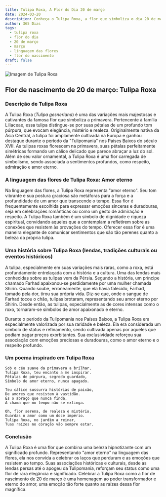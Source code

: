 ```yaml
---
title: Tulipa Roxa, A Flor do Dia 20 de março
date: 2024-03-20
description: Conheça o Tulipa Roxa, a flor que simboliza o dia 20 de março e seu significado 'Amor eterno'. Explore a beleza e o simbolismo desta flor encantadora.
author: 365 Dias
tags:
  - tulipa roxa
  - flor do dia
  - 20 de março
  - março
  - linguagem das flores
  - flor do nascimento
draft: false
---
```


![Imagem de Tulipa Roxa](https://cdn.pixabay.com/photo/2022/05/06/15/20/tulips-7178547_640.jpg#center)


## Flor de nascimento de 20 de março: Tulipa Roxa

### Descrição de Tulipa Roxa

A Tulipa Roxa (_Tulipa gesneriana_) é uma das variações mais majestosas e cativantes da famosa flor que simboliza a primavera. Pertencente à família Liliaceae, essa tulipa distingue-se por suas pétalas de um profundo tom púrpura, que evocam elegância, mistério e realeza. Originalmente nativa da Ásia Central, a tulipa foi amplamente cultivada na Europa e ganhou destaque durante o período da "Tulipomania" nos Países Baixos do século XVII. As tulipas roxas florescem na primavera, suas pétalas perfeitamente simétricas formando um cálice delicado que parece abraçar a luz do sol. Além de seu valor ornamental, a Tulipa Roxa é uma flor carregada de simbolismo, sendo associada a sentimentos profundos, como respeito, admiração e amor eterno.

### A linguagem das flores de Tulipa Roxa: Amor eterno

Na linguagem das flores, a Tulipa Roxa representa "amor eterno". Seu tom vibrante e sua postura graciosa são metáforas para a força e a profundidade de um amor que transcende o tempo. Essa flor é frequentemente escolhida para expressar emoções sinceras e duradouras, seja em celebrações românticas ou como um gesto de admiração e respeito. A Tulipa Roxa também é um símbolo de dignidade e riqueza espiritual, convidando aqueles que a contemplam a refletirem sobre as conexões que resistem às provações do tempo. Oferecer essa flor é uma maneira elegante de comunicar sentimentos que são tão perenes quanto a beleza da própria tulipa.

### Uma história sobre Tulipa Roxa (lendas, tradições culturais ou eventos históricos)

A tulipa, especialmente em suas variações mais raras, como a roxa, está profundamente entrelaçada com a história e a cultura. Uma das lendas mais conhecidas sobre as tulipas vem da Pérsia. Segundo a história, um príncipe chamado Farhad apaixonou-se perdidamente por uma mulher chamada Shirin. Quando soube, erroneamente, que ela havia falecido, Farhad, tomado pela dor, tirou sua própria vida. Diz-se que, onde o sangue de Farhad tocou o chão, tulipas brotaram, representando seu amor eterno por Shirin. Desde então, as tulipas, especialmente as de cores intensas como o roxo, tornaram-se símbolos de amor apaixonado e eterno.

Durante o período da Tulipomania nos Países Baixos, a Tulipa Roxa era especialmente valorizada por sua raridade e beleza. Ela era considerada um símbolo de status e refinamento, sendo cultivada apenas por aqueles que podiam pagar preços exorbitantes. Sua exclusividade reforçou sua associação com emoções preciosas e duradouras, como o amor eterno e o respeito profundo.

### Um poema inspirado em Tulipa Roxa

```
Sob o céu suave da primavera a brilhar,  
Tulipa Roxa, teu encanto a me inspirar.  
Pétalas de púrpura, segredo guardado,  
Símbolo de amor eterno, nunca apagado.  

Teu cálice sussurra histórias de paixão,  
De amores que resistem à vastidão.  
És o abraço que nunca finda,  
A chama que no tempo não se extinga.  

Oh, flor serena, de realeza e mistério,  
Guardas o amor como um doce império.  
Tulipa Roxa, no jardim a reinar,  
Tuas raízes no coração vão sempre estar.
```

### Conclusão

A Tulipa Roxa é uma flor que combina uma beleza hipnotizante com um significado profundo. Representando "amor eterno" na linguagem das flores, ela nos convida a celebrar os laços que perduram e as emoções que resistem ao tempo. Suas associações históricas e culturais, desde as lendas persas até o apogeu da Tulipomania, reforçam seu status como uma flor de rara elegância e significado. Celebrar a Tulipa Roxa como a flor de nascimento de 20 de março é uma homenagem ao poder transformador e eterno do amor, uma emoção tão forte quanto as raízes dessa flor magnífica.
